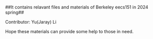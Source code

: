 ##It contains relavant files and materials of Berkeley eecs151 in 2024 spring##

Contributor: Yu(Jaray) Li

Hope these materials can provide some help to those in need.
